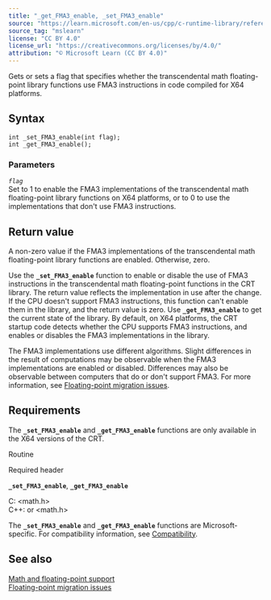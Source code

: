 ```yaml
---
title: "_get_FMA3_enable, _set_FMA3_enable"
source: "https://learn.microsoft.com/en-us/cpp/c-runtime-library/reference/get-fma3-enable-set-fma3-enable?view=msvc-170"
source_tag: "mslearn"
license: "CC BY 4.0"
license_url: "https://creativecommons.org/licenses/by/4.0/"
attribution: "© Microsoft Learn (CC BY 4.0)"
---
```

Gets or sets a flag that specifies whether the transcendental math floating-point library functions use FMA3 instructions in code compiled for X64 platforms.

## Syntax

```
int _set_FMA3_enable(int flag);
int _get_FMA3_enable();
```

### Parameters

_`flag`_  
Set to 1 to enable the FMA3 implementations of the transcendental math floating-point library functions on X64 platforms, or to 0 to use the implementations that don't use FMA3 instructions.

## Return value

A non-zero value if the FMA3 implementations of the transcendental math floating-point library functions are enabled. Otherwise, zero.

Use the **`_set_FMA3_enable`** function to enable or disable the use of FMA3 instructions in the transcendental math floating-point functions in the CRT library. The return value reflects the implementation in use after the change. If the CPU doesn't support FMA3 instructions, this function can't enable them in the library, and the return value is zero. Use **`_get_FMA3_enable`** to get the current state of the library. By default, on X64 platforms, the CRT startup code detects whether the CPU supports FMA3 instructions, and enables or disables the FMA3 implementations in the library.

The FMA3 implementations use different algorithms. Slight differences in the result of computations may be observable when the FMA3 implementations are enabled or disabled. Differences may also be observable between computers that do or don't support FMA3. For more information, see [Floating-point migration issues](https://learn.microsoft.com/en-us/cpp/porting/floating-point-migration-issues?view=msvc-170).

## Requirements

The **`_set_FMA3_enable`** and **`_get_FMA3_enable`** functions are only available in the X64 versions of the CRT.

Routine

Required header

**`_set_FMA3_enable`**, **`_get_FMA3_enable`**

C: <math.h>  
C++: <cmath> or <math.h>

The **`_set_FMA3_enable`** and **`_get_FMA3_enable`** functions are Microsoft-specific. For compatibility information, see [Compatibility](https://learn.microsoft.com/en-us/cpp/c-runtime-library/compatibility?view=msvc-170).

## See also

[Math and floating-point support](https://learn.microsoft.com/en-us/cpp/c-runtime-library/floating-point-support?view=msvc-170)  
[Floating-point migration issues](https://learn.microsoft.com/en-us/cpp/porting/floating-point-migration-issues?view=msvc-170)